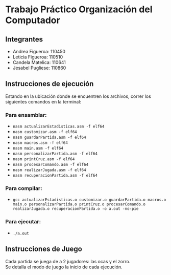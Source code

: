 # Trabajo Práctico Organización del Computador
## Integrantes
  - Andrea Figueroa: 110450
  - Leticia Figueroa: 110510
  - Candela Matelica: 110641
  - Jesabel Pugliese: 110860
## Instrucciones de ejecución
 Estando en la ubicación donde se encuentren los archivos, correr los siguientes comandos en la terminal:<br>
  ### Para ensamblar:
  - ```nasm actualizarEstadisticas.asm -f elf64```
  - ```nasm customizar.asm -f elf64```
  - ```nasm guardarPartida.asm -f elf64```
  - ```nasm macros.asm -f elf64```
  - ```nasm main.asm -f elf64```
  - ```nasm personalizarPartida.asm -f elf64```
  - ```nasm printCruz.asm -f elf64```
  - ```nasm procesarComando.asm -f elf64```
  - ```nasm realizarJugada.asm -f elf64```
  - ```nasm recuperacionPartida.asm -f elf64```
  ### Para compilar:
  - ```gcc actualizarEstadisticas.o customizar.o guardarPartida.o macros.o main.o personalizarPartida.o printCruz.o procesarComando.o realizarJugada.o recuperacionPartida.o -o a.out -no-pie```
  ### Para ejecutar:
  - ```./a.out```
## Instrucciones de Juego
Cada partida se juega de a 2 jugadores: las ocas y el zorro.<br> Se detalla el modo de juego la inicio de cada ejecución. 

